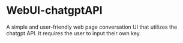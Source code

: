 # WebUI-chatgptAPI
 A simple and user-friendly web page conversation UI that utilizes the chatgpt API. It requires the user to input their own key.
